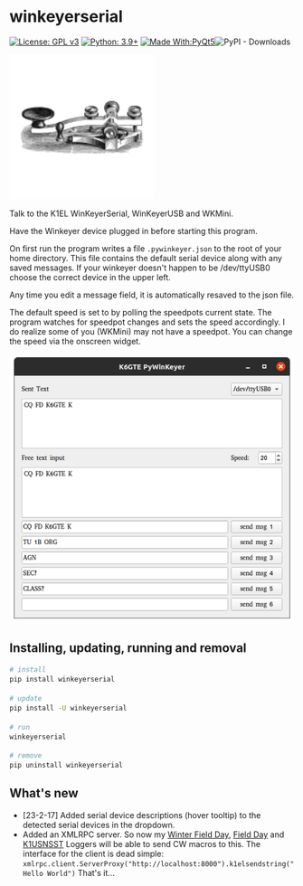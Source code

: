 # winkeyerserial

[![License: GPL v3](https://img.shields.io/badge/License-GPLv3-blue.svg)](https://www.gnu.org/licenses/gpl-3.0)  [![Python: 3.9+](https://img.shields.io/badge/python-3.8+-blue.svg)](https://www.python.org/downloads/)  [![Made With:PyQt5](https://img.shields.io/badge/Made%20with-PyQt5-red)](https://pypi.org/project/PyQt5/)![PyPI - Downloads](https://img.shields.io/pypi/dm/winkeyerserial)

![logo](https://github.com/mbridak/PyWinKeyerSerial/raw/main/winkeyerserial/k6gte.winkeyerserial.svg)

Talk to the K1EL WinKeyerSerial, WinKeyerUSB and WKMini.

Have the Winkeyer device plugged in before starting this program.

On first run the program writes a file `.pywinkeyer.json` to the root of your home directory.
This file contains the default serial device along with any saved messages. If your winkeyer doesn't happen to be /dev/ttyUSB0 choose the correct device in the upper left.

Any time you edit a message field, it is automatically resaved to the json file.

The default speed is set to by polling the speedpots current state. The program watches for speedpot changes and sets the speed accordingly. I do realize some of you (WKMini) may not have a speedpot. You can change the speed via the onscreen widget.  

![It's a screenshot](https://github.com/mbridak/PyWinKeyerSerial/raw/main/pic/WINKEYERSCREEN.png)

## Installing, updating, running and removal

```bash
# install
pip install winkeyerserial

# update
pip install -U winkeyerserial

# run
winkeyerserial

# remove
pip uninstall winkeyerserial
```

## What's new

- [23-2-17] Added serial device descriptions (hover tooltip) to the detected serial devices in the dropdown.
- Added an XMLRPC server. So now my [Winter Field Day](https://github.com/mbridak/WinterFieldDayLogger), [Field Day](https://github.com/mbridak/FieldDayLogger) and [K1USNSST](https://github.com/mbridak/k1usnsst) Loggers will be able to send CW macros to this. The interface for the client is dead simple:
 `xmlrpc.client.ServerProxy("http://localhost:8000").k1elsendstring("Hello World")`
 That's it...
